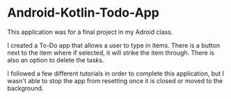 # Android-Kotlin-Todo-App

This application was for a final project in my Adroid class. 

I created a To-Do app that allows a user to type in items. There is a button next to the item where if selected, it will strike the item through. There is also an option to delete the tasks.

I followed a few different tutorials in order to complete this application, but I wasn't able to stop the app from resetting once it is closed or moved to the background. 
